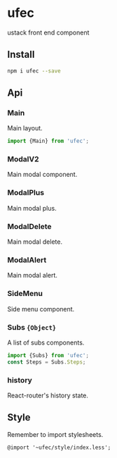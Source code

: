 # ufec
ustack front end component

## Install

```bash
npm i ufec --save
```

## Api

### Main

Main layout.

```javascript
import {Main} from 'ufec';
```

### ModalV2

Main modal component.

### ModalPlus

Main modal plus.

### ModalDelete

Main modal delete.

### ModalAlert

Main modal alert.

### SideMenu

Side menu component.

### Subs `{Object}`

A list of subs components.

```javascript
import {Subs} from 'ufec';
const Steps = Subs.Steps;
```

### history

React-router's history state.

## Style

Remember to import stylesheets.

```less
@import '~ufec/style/index.less';
```

